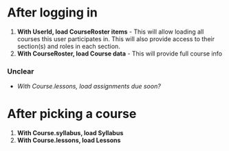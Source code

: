 # After logging in
1. **With UserId, load CourseRoster items** - This will allow loading all courses this user participates in. This will also provide access to their section(s) and roles in each section.
2. **With CourseRoster, load Course data** - This will provide full course info

  ### Unclear
  - *With Course.lessons, load assignments due soon?*

# After picking a course
1. **With Course.syllabus, load Syllabus**
2. **With Course.lessons, load Lessons**
